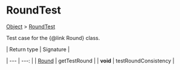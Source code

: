 
# RoundTest

[Object]() > [RoundTest](nullfr/faylixe/googlecodejam/client/RoundTest.md)


Test case for the {@link Round} class.

| Return type | Signature |

| --- | ---: |
| [Round](nullfr/faylixe/googlecodejam/client/Round.md) | getTestRound |
| **void** | testRoundConsistency |
